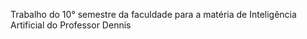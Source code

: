 Trabalho do 10° semestre da faculdade para a matéria de Inteligência Artificial do Professor Dennis
